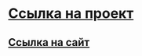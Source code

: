 # [Ссылка на проект](https://github.com/sashok66666/alexkaravaev.github.io/tree/develop)
## [Ссылка на сайт](https://sashok66666.github.io/alexkaravaev.github.io)

